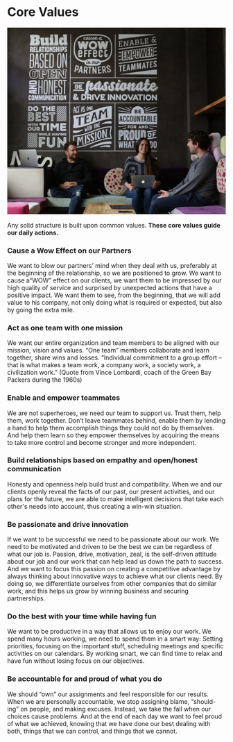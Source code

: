 # Core Values

![](../.gitbook/assets/img_9702-1.jpg)

Any solid structure is built upon common values. **These core values guide our daily actions.**

### Cause a Wow Effect on our Partners

We want to blow our partners’ mind when they deal with us, preferably at the beginning of the relationship, so we are positioned to grow. We want to cause a“WOW” effect on our clients, we want them to be impressed by our high quality of service and surprised by unexpected actions that have a positive impact. We want them to see, from the beginning, that we will add value to his company, not only doing what is required or expected, but also by going the extra mile.

### Act as one team with one mission

We want our entire organization and team members to be aligned with our mission, vision and values. “One team” members collaborate and learn together, share wins and losses. “Individual commitment to a group effort – that is what makes a team work, a company work, a society work, a civilization work.” \(Quote from Vince Lombardi, coach of the Green Bay Packers during the 1960s\)

### Enable and empower teammates

We are not superheroes, we need our team to support us. Trust them, help them, work together. Don’t leave teammates behind, enable them by lending a hand to help them accomplish things they could not do by themselves. And help them learn so they empower themselves by acquiring the means to take more control and become stronger and more independent.

### Build relationships based on empathy and open/honest communication

Honesty and openness help build trust and compatibility. When we and our clients openly reveal the facts of our past, our present activities, and our plans for the future, we are able to make intelligent decisions that take each other's needs into account, thus creating a win-win situation.

### Be passionate and drive innovation

If we want to be successful we need to be passionate about our work. We need to be motivated and driven to be the best we can be regardless of what our job is. Passion, drive, motivation, zeal, is the self-driven attitude about our job and our work that can help lead us down the path to success. And we want to focus this passion on creating a competitive advantage by always thinking about innovative ways to achieve what our clients need. By doing so, we differentiate ourselves from other companies that do similar work, and this helps us grow by winning business and securing partnerships.

### Do the best with your time while having fun

We want to be productive in a way that allows us to enjoy our work. We spend many hours working, we need to spend them in a smart way: Setting priorities, focusing on the important stuff, scheduling meetings and specific activities on our calendars. By working smart, we can find time to relax and have fun without losing focus on our objectives.

### Be accountable for and proud of what you do

We should “own” our assignments and feel responsible for our results. When we are personally accountable, we stop assigning blame, “should-ing” on people, and making excuses. Instead, we take the fall when our choices cause problems. And at the end of each day we want to feel proud of what we achieved, knowing that we have done our best dealing with both, things that we can control, and things that we cannot.

